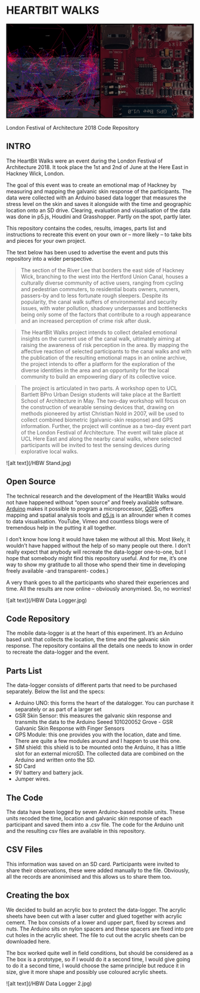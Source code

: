 # HEARTBIT WALKS

![alt text](/HBW_Header.jpg)

London Festival of Architecture 2018
Code Repository 

## INTRO

The HeartBit Walks were an event during the London Festival of Architecture 2018. It took place the 1st and 2nd of June at the Here East in Hackney Wick, London.

The goal of this event was to create an emotional map of Hackney by measuring and mapping the galvanic skin response of the participants. The data were collected with an Arduino based data logger that measures the stress level on the skin and saves it alongside with the time and geographic location onto an SD drive. Clearing, evaluation and visualisation of the data was done in p5.js, Houdini and Grasshopper. Partly on the spot, partly later.

This repository contains the codes, results, images, parts list and instructions to recreate this event on your own or – more likely – to take bits and pieces for your own project.

The text below has been used to advertise the event and puts this repository into a wider perspective.

>The section of the River Lee that borders the east side of Hackney Wick, branching to the west into the Hertford Union Canal, houses a culturally diverse community of active users, ranging from cycling and pedestrian commuters, to residential boats owners, runners, passers-by and to less fortunate rough sleepers. Despite its popularity, the canal walk suffers of environmental and security issues, with water pollution, shadowy underpasses and bottlenecks being only some of the factors that contribute to a rough appearance and an increased perception of crime risk after dusk.

>The HeartBit Walks project intends to collect detailed emotional insights on the current use of the canal walk, ultimately aiming at raising the awareness of risk perception in the area. By mapping the affective reaction of selected participants to the canal walks and with the publication of the resulting emotional maps in an online archive, the project intends to offer a platform for the exploration of the diverse identities in the area and an opportunity for the local community to build an empowering diary of its collective voice.

>The project is articulated in two parts. A workshop open to UCL Bartlett BPro Urban Design students will take place at the Bartlett School of Architecture in May. The two-day workshop will focus on the construction of wearable sensing devices that, drawing on methods pioneered by artist Christian Nold in 2007, will be used to collect combined biometric (galvanic-skin response) and GPS information. Further, the project will continue as a two-day event part of the London Festival of Architecture. The event will take place at UCL Here East and along the nearby canal walks, where selected participants will be invited to test the sensing devices during explorative local walks.

![alt text](/HBW Stand.jpg)

## Open Source

The technical research and the development of the HeartBit Walks would not have happened without “open source” and freely available software. [Arduino](https://www.arduino.cc/) makes it possible to program a microprocessor, [QGIS](https://qgis.org/en/site/) offers mapping and spatial analysis tools and [p5.js](https://p5js.org/) is an allrounder when it comes to data visualisation. YouTube, Vimeo and countless blogs were of tremendous help in the putting it all together. 

I don’t know how long it would have taken me without all this. Most likely, it wouldn’t have happed without the help of so many people out there. I don’t really expect that anybody will recreate the data-logger one-to-one, but I hope that somebody might find this repository useful. And for me, it’s one way to show my gratitude to all those who spend their time in developing freely available -and transparent- codes.)

A very thank goes  to all the participants who shared their experiences and time. All the results are now online – obviously anonymised. So, no worries!

![alt text](/HBW Data Logger.jpg)


## Code Repository

The mobile data-logger is at the heart of this experiment. It’s an Arduino based unit that collects the location, the time and the galvanic skin response. 
The repository contains all the details one needs to know in order to recreate the data-logger and the event. 

## Parts List

The data-logger consists of different parts that need to be purchased separately. Below the list and the specs:
- Arduino UNO: this forms the heart of the datalogger. You can purchase it separately or as part of a larger set
- GSR Skin Sensor: this measures the galvanic skin response and transmits the data to the Arduino 
Seeed 101020052 Grove - GSR Galvanic Skin Response with Finger Sensors
- GPS Module: this one provides you with the location, date and time. There are quite a few modules around and I happen to use this one.
- SIM shield: this shield is to be mounted onto the Arduino, it has a little slot for an external microSD. The collected data are combined on the Arduino and written onto the SD.
- SD Card
- 9V battery and battery jack.
- Jumper wires.


## The Code
The data have been logged by seven Arduino-based mobile units. These units recoded the time, location and galvanic skin response of each participant and saved them into a .csv file. 
The code for the Arduino unit and the resulting csv files are available in this repository. 

## CSV Files

This information was saved on an SD card. Participants were invited to share their observations, these were added manually to the file. 
Obviously, all the records are anonimised and this allows us to share them too.


## Creating the box

We decided to build an acrylic box to protect the data-logger. The acrylic sheets have been cut with a laser cutter and glued together with acrylic cement. The box consists of a lower and upper part, fixed by screws and nuts. 
The Arduino sits on nylon spacers and these spacers are fixed into pre cut holes in the acrylic sheet.
The file to cut out the acrylic sheets can be downloaded here.

The box worked quite well in field conditions, but should be considered as a The box is a prototype, so if I would do it a second time, I would give going to do it a second time, I would choose the same principle but reduce it in size, give it more shape and possibly use coloured acrylic sheets. 

![alt text](/HBW Data Logger 2.jpg)

